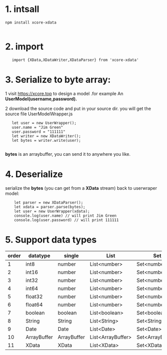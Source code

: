 # 1. intsall 
```
npm install xcore-xdata
    
```

# 2. import 

```
   import {XData,XDataWriter,XDataParser} from 'xcore-xdata'

```
   
# 3. Serialize to byte array:

 1  visit https://xcore.top to design a model .for example An **UserModel(username,password).** 
 
 2  download the source code and put in your source dir. you will get the source file UserModelWrapper.js

```
   let user = new UserWrapper();
   user.name = "Jim Green"
   user.password = "111111"
   let writer = new XDataWriter();
   let bytes = writer.write(user);
   
```

**bytes** is an arraybuffer, you can send it to anywhere you like.

# 4. Deserialize 

serialize the **bytes** (you can get from a **XData** stream) back to userwraper model:

```
    let parser = new XDataParser();
    let xdata = parser.parse(bytes);
    let user = new UserWrapper(xdata);
    console.log(user.name) // will print Jim Green
    console.log(user.password) // will print 111111

```

# 5. Support data types

  |order|datatype |  single |List      | Set   | StringMap|IntMap | LongMap | FloatMap |DoubleMap |
  |-----|-----|---------| ---------|--------|----------|-------|---------|----------|----------|
  |1|int8|number|List\<number>| Set\<number> |Map<String,number>|Map<number,number>| Map<number,number>|Map<number,number>|Map<number,number>|
  |2|int16|number|List\<number>| Set\<number> |Map<String,number>|Map<number,number>| Map<number,number>|Map<number,number>|Map<number,number>|
  |3|int32|number|List\<number>|Set\<number>|Map<String,number>|Map<number,number>| Map<number,number>|Map<number,number>|Map<number,number>|
  |4|int64|number|List\<number>|Set\<number>|Map<String,number>|Map<number,number>| Map<number,number>|Map<number,number>|Map<number,number>|
  |5|float32|number|List\<number>|Set\<number>|Map<String,number>|Map<number,number>| Map<number,number>|Map<number,number>|Map<number,number>|
  |6|float64|number|List\<number>|Set\<number>|Map<String,number>|Map<number,number>| Map<number,number>|Map<number,number>|Map<number,number>|
  |7|boolean|boolean|List\<boolean>|Set\<boolean>|Map<String,boolean>|Map<number,boolean>| Map<number,boolean>|Map<number,boolean>|Map<number,boolean>
  |8|String|String|List\<String>|Set\<String>|Map<String,String>|Map<number,String>| Map<number,String>|Map<number,String>|Map<number,String>|
  |9|Date|Date|List\<Date>|Set\<Date>|Map<String,Date>|Map<number,Date>| Map<number,Date>|Map<number,Date>|Map<number,Date>|
  |10|ArrayBuffer|ArrayBuffer|List\<ArrayBuffer>|Set\<ArrayBuffer>|Map<String,ArrayBuffer>|Map<number,ArrayBuffer>| Map<number,ArrayBuffer>|Map<number,ArrayBuffer>|Map<number,ArrayBuffer>|
  |11|XData|XData|List\<XData>|Set\<XData>|Map<String,XData>|Map<number,XData>| Map<number,XData>|Map<number,XData>|Map<number,XData>|
  
  


